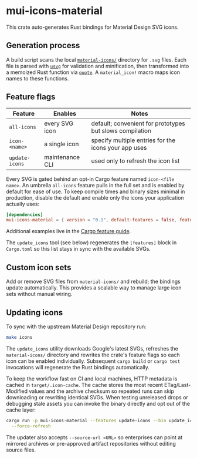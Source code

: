 # mui-icons-material

This crate auto-generates Rust bindings for Material Design SVG icons.

## Generation process

A build script scans the local [`material-icons/`](material-icons) directory for
`.svg` files. Each file is parsed with [`usvg`](https://crates.io/crates/usvg)
for validation and minification, then transformed into a memoized Rust function
via [`quote`](https://crates.io/crates/quote). A `material_icon!` macro maps icon
names to these functions.

## Feature flags

| Feature | Enables | Notes |
|---------|---------|-------|
| `all-icons` | every SVG icon | default; convenient for prototypes but slows compilation |
| `icon-<name>` | a single icon | specify multiple entries for the icons your app uses |
| `update-icons` | maintenance CLI | used only to refresh the icon list |

Every SVG is gated behind an opt-in Cargo feature named `icon-<file name>`. An
umbrella `all-icons` feature pulls in the full set and is enabled by default for
ease of use. To keep compile times and binary sizes minimal in production,
disable the default and enable only the icons your application actually uses:

```toml
[dependencies]
mui-icons-material = { version = "0.1", default-features = false, features = ["icon-10k_24px"] }
```

Additional examples live in the [Cargo feature guide](../../docs/cargo-features.md).

The `update_icons` tool (see below) regenerates the `[features]` block in
`Cargo.toml` so this list stays in sync with the available SVGs.

## Custom icon sets

Add or remove SVG files from `material-icons/` and rebuild; the bindings update
automatically. This provides a scalable way to manage large icon sets without
manual wiring.

## Updating icons

To sync with the upstream Material Design repository run:

```bash
make icons
```

The `update_icons` utility downloads Google's latest SVGs, refreshes the
`material-icons/` directory and rewrites the crate's feature flags so each icon
can be enabled individually. Subsequent `cargo build` or `cargo test`
invocations will regenerate the Rust bindings automatically.

To keep the workflow fast on CI and local machines, HTTP metadata is cached in
`target/.icon-cache`. The cache stores the most recent ETag/Last-Modified values
and the archive checksum so repeated runs can skip downloading or rewriting
identical SVGs. When testing unreleased drops or debugging stale assets you can
invoke the binary directly and opt out of the cache layer:

```bash
cargo run -p mui-icons-material --features update-icons --bin update_icons -- \
  --force-refresh
```

The updater also accepts `--source-url <URL>` so enterprises can point at
mirrored archives or pre-approved artifact repositories without editing source
files.
